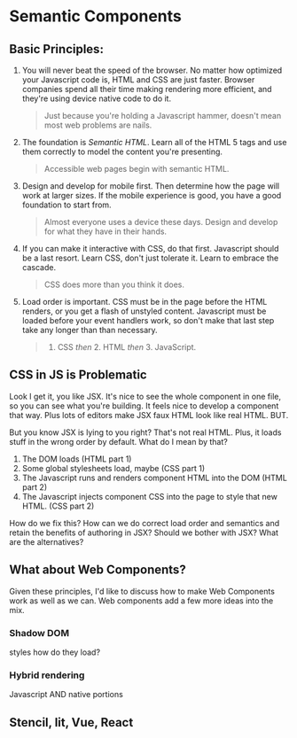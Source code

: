 # Semantic Components

## Basic Principles:

1. You will never beat the speed of the browser.  No matter how optimized your Javascript code is, HTML and CSS are just faster.  Browser companies spend all their
time making rendering more efficient, and they're using device native code to do it.

   > Just because you're holding a Javascript hammer, doesn't mean most web problems
   are nails.

2. The foundation is *Semantic HTML*.  Learn all of the HTML 5 tags and use them
   correctly to model the content you're presenting.

   > Accessible web pages begin with semantic HTML.

3. Design and develop for mobile first.  Then determine how the page will work at larger sizes.
   If the mobile experience is good, you have a good foundation to start from.

   > Almost everyone uses a device these days.  Design and develop for what they have in their hands.

4. If you can make it interactive with CSS, do that first. Javascript should be a
   last resort.  Learn CSS, don't just tolerate it.  Learn to embrace the cascade.

   > CSS does more than you think it does.

5. Load order is important. CSS must be in the page before the HTML renders, or you get a flash of unstyled content.  Javascript must be loaded before your event handlers work, so don't make that last step take any longer than than necessary.

   > 1. CSS *then* 2. HTML *then* 3. JavaScript.

## CSS in JS is Problematic

Look I get it, you like JSX. It's nice to see the whole component in one file, so
 you can see what you're building.  It feels nice to develop a component that way.
 Plus lots of editors make JSX faux HTML look like real HTML. BUT.

But you know JSX is lying to you right?  That's not real HTML.  Plus, it loads stuff in the wrong order by default.  What do I mean by that?

1. The DOM loads (HTML part 1)
2. Some global stylesheets load, maybe (CSS part 1)
3. The Javascript runs and renders component HTML into the DOM (HTML part 2)
4. The Javascript injects component CSS into the page to style that new HTML. (CSS part 2)

How do we fix this?  How can we do correct load order and semantics and retain the benefits of authoring
in JSX?  Should we bother with JSX?  What are the alternatives?

## What about Web Components?

Given these principles, I'd like to discuss how to make Web Components work as well as we can.  Web components
add a few more ideas into the mix.

### Shadow DOM
styles how do they load?

### Hybrid rendering
Javascript AND native portions

## Stencil, lit, Vue, React
